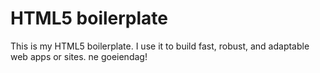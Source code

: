 # HTML5 boilerplate
This is my HTML5 boilerplate. I use it to build fast, robust, and adaptable web apps or sites.
ne goeiendag!
